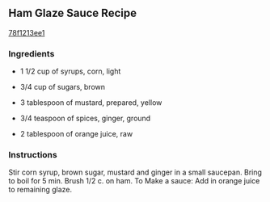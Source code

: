## Ham Glaze Sauce Recipe

[78f1213ee1](http://cookeatshare.com/recipes/ham-glaze-sauce-12597)

### Ingredients

 - 1 1/2 cup of syrups, corn, light

 - 3/4 cup of sugars, brown

 - 3 tablespoon of mustard, prepared, yellow

 - 3/4 teaspoon of spices, ginger, ground

 - 2 tablespoon of orange juice, raw

### Instructions

Stir corn syrup, brown sugar, mustard and ginger in a small saucepan. Bring to boil for 5 min. Brush 1/2 c. on ham. To Make a sauce: Add in orange juice to remaining glaze.